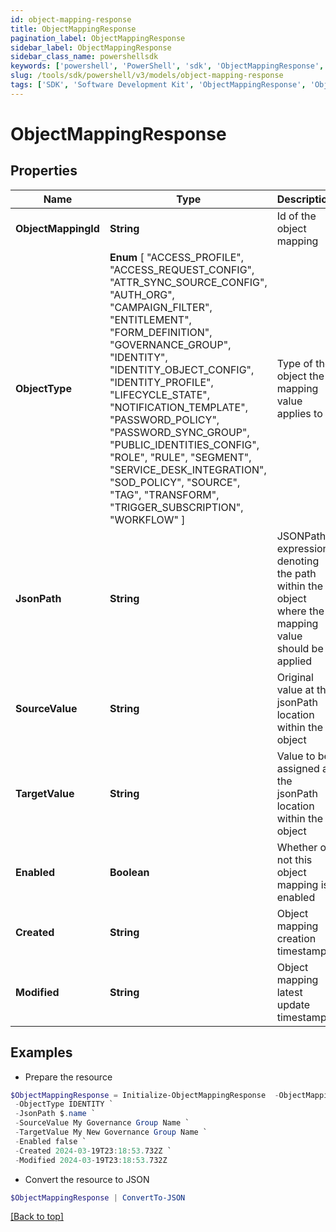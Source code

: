 ```yaml
---
id: object-mapping-response
title: ObjectMappingResponse
pagination_label: ObjectMappingResponse
sidebar_label: ObjectMappingResponse
sidebar_class_name: powershellsdk
keywords: ['powershell', 'PowerShell', 'sdk', 'ObjectMappingResponse', 'ObjectMappingResponse'] 
slug: /tools/sdk/powershell/v3/models/object-mapping-response
tags: ['SDK', 'Software Development Kit', 'ObjectMappingResponse', 'ObjectMappingResponse']
---
```



# ObjectMappingResponse

## Properties

Name | Type | Description | Notes
------------ | ------------- | ------------- | -------------
**ObjectMappingId** | **String** | Id of the object mapping | [optional] 
**ObjectType** |  **Enum** [  "ACCESS_PROFILE",    "ACCESS_REQUEST_CONFIG",    "ATTR_SYNC_SOURCE_CONFIG",    "AUTH_ORG",    "CAMPAIGN_FILTER",    "ENTITLEMENT",    "FORM_DEFINITION",    "GOVERNANCE_GROUP",    "IDENTITY",    "IDENTITY_OBJECT_CONFIG",    "IDENTITY_PROFILE",    "LIFECYCLE_STATE",    "NOTIFICATION_TEMPLATE",    "PASSWORD_POLICY",    "PASSWORD_SYNC_GROUP",    "PUBLIC_IDENTITIES_CONFIG",    "ROLE",    "RULE",    "SEGMENT",    "SERVICE_DESK_INTEGRATION",    "SOD_POLICY",    "SOURCE",    "TAG",    "TRANSFORM",    "TRIGGER_SUBSCRIPTION",    "WORKFLOW" ] | Type of the object the mapping value applies to | [optional] 
**JsonPath** | **String** | JSONPath expression denoting the path within the object where the mapping value should be applied | [optional] 
**SourceValue** | **String** | Original value at the jsonPath location within the object | [optional] 
**TargetValue** | **String** | Value to be assigned at the jsonPath location within the object | [optional] 
**Enabled** | **Boolean** | Whether or not this object mapping is enabled | [optional] [default to $false]
**Created** | **String** | Object mapping creation timestamp | [optional] 
**Modified** | **String** | Object mapping latest update timestamp | [optional] 

## Examples

- Prepare the resource
```powershell
$ObjectMappingResponse = Initialize-ObjectMappingResponse  -ObjectMappingId 3d6e0144-963f-4bd6-8d8d-d77b4e507ce4 `
 -ObjectType IDENTITY `
 -JsonPath $.name `
 -SourceValue My Governance Group Name `
 -TargetValue My New Governance Group Name `
 -Enabled false `
 -Created 2024-03-19T23:18:53.732Z `
 -Modified 2024-03-19T23:18:53.732Z
```

- Convert the resource to JSON
```powershell
$ObjectMappingResponse | ConvertTo-JSON
```


[[Back to top]](#) 

